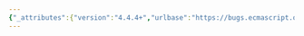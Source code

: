 ```yaml
---
{"_attributes":{"version":"4.4.4+","urlbase":"https://bugs.ecmascript.org/","maintainer":"dherman@mozilla.com"},"bug":{"bug_id":284,"creation_ts":"2012-02-28 15:48:00 -0800","short_desc":"Coverage:  missing tests for this in the context of getters","delta_ts":"2012-03-01 09:25:36 -0800","product":"Test262","component":"ECMA-262 Tests","version":"unspecified","rep_platform":"All","op_sys":"All","bug_status":"CONFIRMED","priority":"Normal","bug_severity":"normal","everconfirmed":true,"reporter":{"uid":"d","name":"Domenic Denicola"},"assigned_to":{"uid":"dfugate","name":"Dave Fugate"},"cc":"erights","long_desc":[{"commentid":703,"comment_count":0,"who":{"uid":"d","name":"Domenic Denicola"},"bug_when":"2012-02-28 15:48:38 -0800","thetext":"As discussed on es-discuss [1], no current browser conforms to section 10.4.3 [2] regarding the `ThisBinding` inside a getter.\n\nThis can be shown with a JSFiddle testcase [3], the correct output of which would be\n\n    number    number\n    object    object\n\ni.e. consistency between functions and getters.\n\nSome tests along the lines of those that already exist for 10.4.3, simply with getters instead of `Function.prototype.call` function calls, would be a good addition to the suite.\n\n\n[1]: https://mail.mozilla.org/pipermail/es-discuss/2012-February/020781.html\n[2]: http://es5.github.com/#x10.4.3\n[3]: http://jsfiddle.net/CxdMs/16/"},{"commentid":704,"comment_count":1,"who":{"uid":"dfugate","name":"Dave Fugate"},"bug_when":"2012-02-28 16:24:33 -0800","thetext":"Once the latest set of test contributions from Microsoft make it through, we'll be missing coverage for:\n  Object.defineProperty(Object.prototype, \"getMeStrict\", {\n      get: function() {\n          \"use strict\";\n          document.getElementById(\"typeof-strict-2\").textContent = typeof this;\n      }\n  });\n  (0).getMeStrict;\nonly.  ch10/10.4/10.4.3/10.4.3-1-59-s.js should be permuted for this."}]}}
---
```

